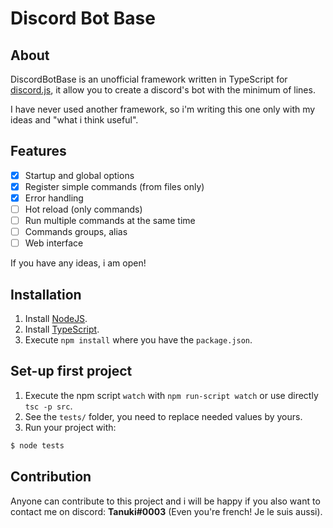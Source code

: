 # Discord Bot Base
## About
DiscordBotBase is an unofficial framework written in TypeScript for [discord.js](https://github.com/discordjs/discord.js), it allow you to create a discord's bot with the minimum of lines.

I have never used another framework, so i'm writing this one only with my ideas and "what i think useful".

## Features
- [x] Startup and global options
- [x] Register simple commands (from files only)
- [x] Error handling
- [ ] Hot reload (only commands)
- [ ] Run multiple commands at the same time
- [ ] Commands groups, alias
- [ ] Web interface

If you have any ideas, i am open!

## Installation
1. Install [NodeJS](https://nodejs.org/en/).
2. Install [TypeScript](https://www.typescriptlang.org/index.html#download-links).
3. Execute `npm install` where you have the `package.json`.

## Set-up first project
1. Execute the npm script `watch` with `npm run-script watch` or use directly `tsc -p src`.
2. See the `tests/` folder, you need to replace needed values by yours.
3. Run your project with:
```sh
$ node tests
```

## Contribution
Anyone can contribute to this project and i will be happy if you also want to contact me on discord: **Tanuki#0003** (Even you're french! Je le suis aussi).